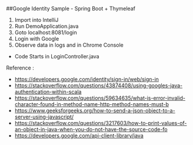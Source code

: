 ##Google Identity Sample - Spring Boot + Thymeleaf

1. Import into IntelliJ
2. Run DemoApplication.java
3. Goto localhost:8081/login
4. Login with Google
5. Observe data in logs and in Chrome Console

* Code Starts in LoginController.java

Reference : 
- https://developers.google.com/identity/sign-in/web/sign-in
- https://stackoverflow.com/questions/43874408/using-googles-java-authentication-within-scala
- https://stackoverflow.com/questions/59634635/what-is-error-invalid-character-found-in-method-name-http-method-names-must-b
- https://www.geeksforgeeks.org/how-to-send-a-json-object-to-a-server-using-javascript/
- https://stackoverflow.com/questions/3217603/how-to-print-values-of-an-object-in-java-when-you-do-not-have-the-source-code-fo
- https://developers.google.com/api-client-library/java

